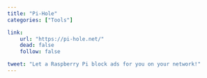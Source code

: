 ```yaml
---
title: "Pi-Hole"
categories: ["Tools"]

link:
    url: "https://pi-hole.net/"
    dead: false
    follow: false

tweet: "Let a Raspberry Pi block ads for you on your network!"
---
```

